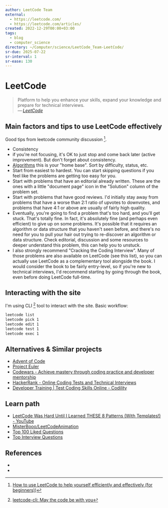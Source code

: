 ```yaml
---
author: LeetCode Team
external:
  - https://leetcode.com/
  - https://leetcode.com/articles/
created: 2022-12-29T00:00+03:00
tags:
  - blog
  - computer_science
directory: ~/Computer/science/LeetCode_Team-LeetCode/
sr-due: 2025-07-22
sr-interval: 1
sr-ease: 130
---
```


# LeetCode

> Platform to help you enhance your skills, expand your knowledge and prepare for technical interviews.\
> — <cite>[LeetCode](https://leetcode.com/)</cite>

## Main factors and tips to use LeetCode effectively

Good tips from leetcode community discussion [^1].

- Consistency
- if you're not focusing, it's OK to just stop and come back later (active improvement). But don't forget about consistency.
- [Algorithms](https://leetcode.com/problemset/algorithms/) this is your "home base". Sort by difficulty, status, etc.
- Start from easiest to hardest. You can start skipping questions if you feel like the problems are getting too easy for you.
- Start with problems that have an editorial already written. These are the ones with a little "document page" icon in the "Solution" column of the problem set.
- Start with problems that have good reviews. I'd initially stay away from problems that have a worse than 2:1 ratio of upvotes to downvotes, and problems that have 4:1 or above are usually of fairly high quality.
- Eventually, you're going to find a problem that's too hard, and you'll get stuck. That's totally fine. In fact, it's absolutely fine (and perhaps even efficient) to give up on some problems. It's possible that it requires an algorithm or data structure that you haven't seen before, and there's no need for you to pull your hair out trying to re-discover an algorithm or data structure. Check editorial, discussion and some resources to deeper understand this problem, this can help you to unstuck.
- I also strongly recommend "Cracking the Coding Interview". Many of those problems are also available on LeetCode (see this list), so you can actually use LeetCode as a complementary tool alongside the book. I would consider the book to be fairly entry-level, so if you're new to technical interviews, I'd recommend starting by going through the book, even before doing LeetCode full-time.

## Interacting with the site

I'm using CLI [^2] tool to interact with the site. Basic workflow:

```sh
leetcode list
leetcode pick 1
leetcode edit 1
leetcode test 1
leetcode exec 1
```

## Alternatives & Similar projects

- [Advent of Code](https://adventofcode.com/)
- [Project Euler](https://projecteuler.net/)
- [Codewars - Achieve mastery through coding practice and developer mentorship](https://www.codewars.com/)
- [HackerRank - Online Coding Tests and Technical Interviews](https://www.hackerrank.com/)
- [Developer Training | Test Coding Skills Online - Codility](https://app.codility.com/programmers/)

## Learn path

- [LeetCode Was Hard Until I Learned THESE 8 Patterns (With Templates!) - YouTube](https://www.youtube.com/watch?app=desktop&v=RYT08CaYq6A)
- [MisterBooo/LeetCodeAnimation](https://github.com/MisterBooo/LeetCodeAnimation)
- [Top 100 Liked Questions](https://leetcode.com/problemset/all/?listId=79h8rn6&page=1)
- [Top Interview Questions](https://leetcode.com/problemset/all/?page=1&listId=wpwgkgt)

## References

- [^1]: [How to use LeetCode to help yourself efficiently and effectively (for beginners)](https://leetcode.com/discuss/career/450215/How-to-use-LeetCode-to-help-yourself-efficiently-and-effectively-(for-beginners)))
- [^2]: [leetcode-cli: May the code be with you](https://github.com/clearloop/leetcode-cli)
